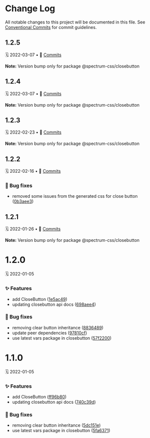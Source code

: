 # Change Log

All notable changes to this project will be documented in this file.
See [Conventional Commits](https://conventionalcommits.org) for commit guidelines.

<a name="1.2.5"></a>
## 1.2.5
🗓 2022-03-07 • 📝 [Commits](https://github.com/adobe/spectrum-css/compare/@spectrum-css/closebutton@1.2.4...@spectrum-css/closebutton@1.2.5)

**Note:** Version bump only for package @spectrum-css/closebutton





<a name="1.2.4"></a>
## 1.2.4
🗓 2022-03-07 • 📝 [Commits](https://github.com/adobe/spectrum-css/compare/@spectrum-css/closebutton@1.2.3...@spectrum-css/closebutton@1.2.4)

**Note:** Version bump only for package @spectrum-css/closebutton





<a name="1.2.3"></a>
## 1.2.3
🗓 2022-02-23 • 📝 [Commits](https://github.com/adobe/spectrum-css/compare/@spectrum-css/closebutton@1.2.2...@spectrum-css/closebutton@1.2.3)

**Note:** Version bump only for package @spectrum-css/closebutton





<a name="1.2.2"></a>
## 1.2.2
🗓 2022-02-16 • 📝 [Commits](https://github.com/adobe/spectrum-css/compare/@spectrum-css/closebutton@1.2.1...@spectrum-css/closebutton@1.2.2)

### 🐛 Bug fixes

* removed some issues from the generated css for close button ([0b3aee3](https://github.com/adobe/spectrum-css/commit/0b3aee3))





<a name="1.2.1"></a>
## 1.2.1
🗓 2022-01-26 • 📝 [Commits](https://github.com/adobe/spectrum-css/compare/@spectrum-css/closebutton@1.2.0...@spectrum-css/closebutton@1.2.1)

**Note:** Version bump only for package @spectrum-css/closebutton





<a name="1.2.0"></a>
# 1.2.0
🗓 2022-01-05

### ✨ Features

* add CloseButton ([1e5ac49](https://github.com/adobe/spectrum-css/commit/1e5ac49))
* updating closebutton api docs ([698aee4](https://github.com/adobe/spectrum-css/commit/698aee4))


### 🐛 Bug fixes

* removing clear button inheritance ([8836489](https://github.com/adobe/spectrum-css/commit/8836489))
* update peer dependencies ([97810cf](https://github.com/adobe/spectrum-css/commit/97810cf))
* use latest vars package in closebutton ([57f2200](https://github.com/adobe/spectrum-css/commit/57f2200))





<a name="1.1.0"></a>
# 1.1.0
🗓 2022-01-05

### ✨ Features

* add CloseButton ([ff96b80](https://github.com/adobe/spectrum-css/commit/ff96b80))
* updating closebutton api docs ([740c39d](https://github.com/adobe/spectrum-css/commit/740c39d))


### 🐛 Bug fixes

* removing clear button inheritance ([5dc151e](https://github.com/adobe/spectrum-css/commit/5dc151e))
* use latest vars package in closebutton ([5fa6371](https://github.com/adobe/spectrum-css/commit/5fa6371))
